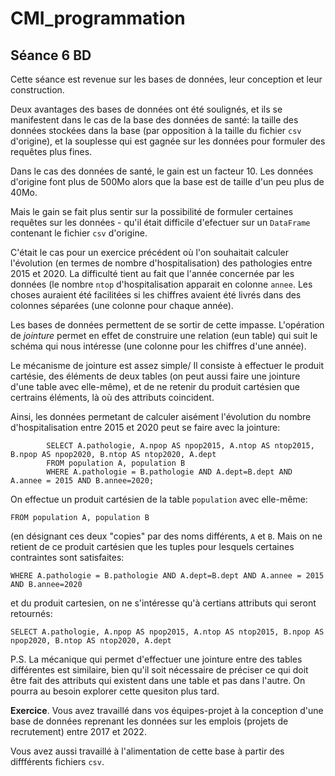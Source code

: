 # CMI_programmation

## Séance 6 BD

Cette séance est revenue sur les bases de données, leur conception et leur construction.

Deux avantages des bases de données ont été soulignés, et ils se manifestent dans le cas de la base des données de santé: la taille des données stockées dans la base (par opposition à la taille du fichier `csv` d'origine), et la souplesse qui est gagnée sur les données pour formuler des requêtes plus fines.

Dans le cas des données de santé, le gain est un facteur 10. Les données d'origine font plus de 500Mo alors que la base est de taille d'un peu plus de 40Mo.

Mais le gain se fait plus sentir sur la possibilité de formuler certaines requêtes sur les données - qu'il était difficile d'efectuer sur un `DataFrame` contenant le fichier `csv` d'origine.
	
C'était le cas pour un exercice précédent où l'on souhaitait calculer l'évolution (en termes de nombre d'hospitalisation) des pathologies entre 2015 et 2020. La difficulté tient au fait que l'année concernée par les données (le nombre `ntop` d'hospitalisation apparait en colonne `annee`. Les choses auraient été facilitées si les chiffres avaient été livrés dans des colonnes séparées (une colonne pour chaque année).

Les bases de données permettent de se sortir de cette impasse. L'opération de _jointure_ permet en effet de construire une relation (eun table) qui suit le schéma qui nous intéresse (une colonne pour les chiffres d'une année).

Le mécanisme de jointure est assez simple/ Il consiste à effectuer le produit cartésie, des éléments de deux tables (on peut aussi faire une jointure d'une table avec elle-même), et de ne retenir du produit cartésien que certrains éléments, là où des attributs coincident.

Ainsi, les données permetant de calculer aisément l'évolution du nombre d'hospitalisation entre 2015 et 2020 peut se faire avec la jointure:

```
		SELECT A.pathologie, A.npop AS npop2015, A.ntop AS ntop2015, B.npop AS npop2020, B.ntop AS ntop2020, A.dept
		FROM population A, population B
		WHERE A.pathologie = B.pathologie AND A.dept=B.dept AND A.annee = 2015 AND B.annee=2020;
```

On effectue un produit cartésien de la table `population` avec elle-même:

`FROM population A, population B`

(en désignant ces deux "copies" par des noms différents, `A` et `B`. Mais on ne retient de ce produit cartésien que les tuples pour lesquels certaines contraintes sont satisfaites:

`WHERE A.pathologie = B.pathologie AND A.dept=B.dept AND A.annee = 2015 AND B.annee=2020`

et du produit cartesien, on ne s'intéresse qu'à certians attributs qui seront retournés:

`SELECT A.pathologie, A.npop AS npop2015, A.ntop AS ntop2015, B.npop AS npop2020, B.ntop AS ntop2020, A.dept`

P.S. La mécanique qui permet d'effectuer une jointure entre des tables différentes est similaire, bien qu'il soit nécessaire de préciser ce qui doit être fait des attributs qui existent dans une table et pas dans l'autre. On pourra au besoin explorer cette quesiton plus tard.

**Exercice**. Vous avez travaillé dans vos équipes-projet à la conception d'une base de données reprenant les données sur les emplois (projets de recrutement) entre 2017 et 2022.

Vous avez aussi travaillé à l'alimentation de cette base à partir des diffférents fichiers `csv`.
